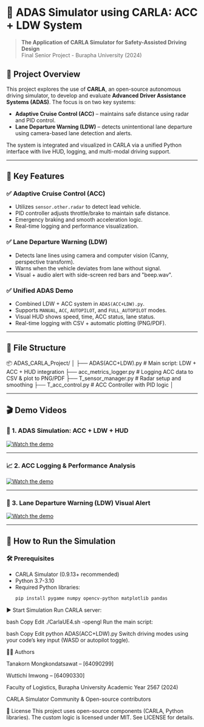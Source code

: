 # 🚗 ADAS Simulator using CARLA: ACC + LDW System

> **The Application of CARLA Simulator for Safety-Assisted Driving Design**  
> Final Senior Project - Burapha University (2024)

## 📌 Project Overview

This project explores the use of **CARLA**, an open-source autonomous driving simulator, to develop and evaluate **Advanced Driver Assistance Systems (ADAS)**. The focus is on two key systems:

- **Adaptive Cruise Control (ACC)** – maintains safe distance using radar and PID control.
- **Lane Departure Warning (LDW)** – detects unintentional lane departure using camera-based lane detection and alerts.

The system is integrated and visualized in CARLA via a unified Python interface with live HUD, logging, and multi-modal driving support.

---

## 🧠 Key Features

### ✅ Adaptive Cruise Control (ACC)
- Utilizes `sensor.other.radar` to detect lead vehicle.
- PID controller adjusts throttle/brake to maintain safe distance.
- Emergency braking and smooth acceleration logic.
- Real-time logging and performance visualization.

### ✅ Lane Departure Warning (LDW)
- Detects lane lines using camera and computer vision (Canny, perspective transform).
- Warns when the vehicle deviates from lane without signal.
- Visual + audio alert with side-screen red bars and "beep.wav".

### ✅ Unified ADAS Demo
- Combined LDW + ACC system in `ADAS(ACC+LDW).py`.
- Supports `MANUAL`, `ACC`, `AUTOPILOT`, and `FULL_AUTOPILOT` modes.
- Visual HUD shows speed, time, ACC status, lane status.
- Real-time logging with CSV + automatic plotting (PNG/PDF).

---

## 📁 File Structure

📦 ADAS_CARLA_Project/ │ ├── ADAS(ACC+LDW).py # Main script: LDW + ACC + HUD integration ├── acc_metrics_logger.py # Logging ACC data to CSV & plot to PNG/PDF ├── T_sensor_manager.py # Radar setup and smoothing ├── T_acc_control.py # ACC Controller with PID logic │

---
## 🎬 Demo Videos

### 🚗 1. ADAS Simulation: ACC + LDW + HUD
[![Watch the demo](https://img.youtube.com/vi/XGa_XzYuVyA/maxresdefault.jpg)](https://youtu.be/XGa_XzYuVyA)

---

### 📈 2. ACC Logging & Performance Analysis
[![Watch the demo](https://img.youtube.com/vi/IOnO5zjLFlw/maxresdefault.jpg)](https://youtu.be/IOnO5zjLFlw)

---

### 🧠 3. Lane Departure Warning (LDW) Visual Alert
[![Watch the demo](https://img.youtube.com/vi/su1HLTpOqd8/maxresdefault.jpg)](https://youtu.be/su1HLTpOqd8)

---

## 🧪 How to Run the Simulation

### 🛠️ Prerequisites
- CARLA Simulator (0.9.13+ recommended)
- Python 3.7-3.10
- Required Python libraries:
  ```bash
  pip install pygame numpy opencv-python matplotlib pandas
▶️ Start Simulation
Run CARLA server:

bash
Copy
Edit
./CarlaUE4.sh -opengl
Run the main script:

bash
Copy
Edit
python ADAS(ACC+LDW).py
Switch driving modes using your code’s key input (WASD or autopilot toggle).

👨‍💻 Authors

Tanakorn  Mongkondatsawat – [64090299]

Wuttichi  Imwong – [64090330]

Faculty of Logistics, Burapha University
Academic Year 2567 (2024)

CARLA Simulator Community & Open-source contributors

📄 License
This project uses open-source components (CARLA, Python libraries). The custom logic is licensed under MIT. See LICENSE for details.
